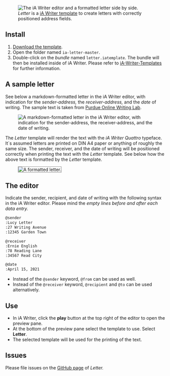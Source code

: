 <figure>
<img src="/img/ia-letter-editor-print-aside.jpg" alt="The iA Writer editor and a formatted letter side by side.">
<figcaption><em>Letter</em> is a <a href="https://ia.net/downloads#templates">iA Writer template</a> to create letters with correctly positioned address fields.</figcaption>
</figure>

## Install

1. [Download the template](https://github.com/ulfschneider/ia-letter/archive/refs/heads/master.zip).
2. Open the folder named <code>ia-letter-master</code>.
3. Double-click on the *bundle* named <code>letter.iatemplate</code>. The bundle will then be installed inside of iA Writer. Please refer to [iA-Writer-Templates](https://github.com/iainc/iA-Writer-Templates) for further information.


## A sample letter

See below a markdown-formatted letter in the iA Writer editor, with indication for the *sender-address,* the *receiver-address,* and the *date* of writing. The sample text is taken from [Purdue Online Writing Lab](https://owl.purdue.edu/owl/subject_specific_writing/professional_technical_writing/basic_business_letters/sample_letters.html).

<figure>
<img src="/img/ia-letter-editor.jpg" alt="A markdown-formatted letter in the iA Writer editor, with indication for the sender-address, the receiver-address, and the date of writing.">
</figure>

The *Letter* template will render the text with the *iA Writer Quattro* typeface. It´s assumed letters are printed on DIN A4 paper or anything of roughly the same size. The sender, receiver, and the date of writing will be positioned correctly when printing the text with the *Letter* template. See below how the above text is formatted by the *Letter* template.

<figure>
<img src="/img/ia-letter-print.jpg" style="border:1px solid gray" alt="A formatted letter.">
</figure>


## The editor

Indicate the sender, recipient, and date of writing with the following syntax in the iA Writer editor. Please mind the *empty lines before and after each data entry.*

~~~markdown
@sender
:Lucy Letter
:27 Writing Avenue 
:12345 Garden Town

@receiver
:Ernie English
:78 Reading Lane
:34567 Read City

@date
:April 15, 2021
~~~

- Instead of the `@sender` keyword, `@from` can be used as well.
- Instead of the `@receiver` keyword, `@recipient` and `@to` can be used alternatively.


## Use

- In iA Writer, click the **play** button at the top right of the editor to open the preview pane. 
- At the bottom of the preview pane select the template to use. Select **Letter**.
- The selected template will be used for the printing of the text.

## Issues

Please file issues on the [GitHub page](https://github.com/ulfschneider/ia-letter/issues) of *Letter.*